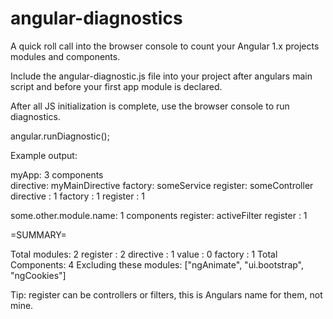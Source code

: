 # angular-diagnostics
A quick roll call into the browser console to count your Angular 1.x projects modules and components.

Include the angular-diagnostic.js file into your project after angulars main script and before your first app module is declared. 

After all JS initialization is complete, use the browser console to run diagnostics. 

angular.runDiagnostic();

Example output: 

myApp: 3 components<br>
directive: myMainDirective
factory: someService
register: someController
directive : 1
factory : 1
register : 1


some.other.module.name: 1 components
register: activeFilter
register : 1


=SUMMARY= 

Total modules: 2
register : 2
directive : 1
value : 0
factory : 1
Total Components: 4
Excluding these modules: ["ngAnimate", "ui.bootstrap", "ngCookies"]

Tip: register can be controllers or filters, this is Angulars name for them, not mine.
